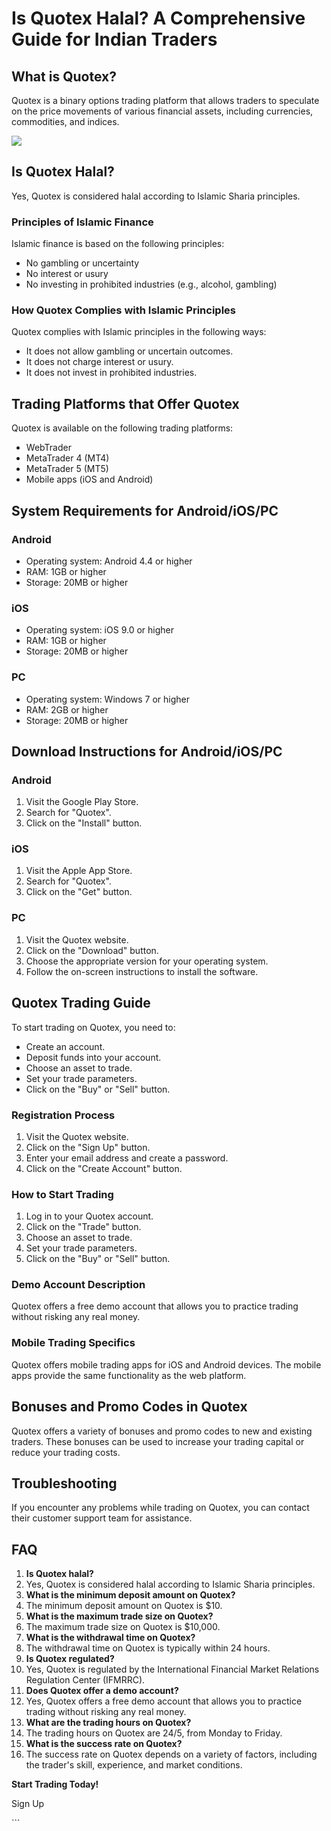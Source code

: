 # Is Quotex Halal? A Comprehensive Guide for Indian Traders

## What is Quotex?

Quotex is a binary options trading platform that allows traders to
speculate on the price movements of various financial assets, including
currencies, commodities, and indices.

[![](https://static.quotex.io/files/4_en/300_250.jpg)](https://traff.sbs/brokerqxlid)

## Is Quotex Halal?

Yes, Quotex is considered halal according to Islamic Sharia principles.

### Principles of Islamic Finance

Islamic finance is based on the following principles:

-   No gambling or uncertainty
-   No interest or usury
-   No investing in prohibited industries (e.g., alcohol, gambling)

### How Quotex Complies with Islamic Principles

Quotex complies with Islamic principles in the following ways:

-   It does not allow gambling or uncertain outcomes.
-   It does not charge interest or usury.
-   It does not invest in prohibited industries.

## Trading Platforms that Offer Quotex

Quotex is available on the following trading platforms:

-   WebTrader
-   MetaTrader 4 (MT4)
-   MetaTrader 5 (MT5)
-   Mobile apps (iOS and Android)

## System Requirements for Android/iOS/PC

### Android

-   Operating system: Android 4.4 or higher
-   RAM: 1GB or higher
-   Storage: 20MB or higher

### iOS

-   Operating system: iOS 9.0 or higher
-   RAM: 1GB or higher
-   Storage: 20MB or higher

### PC

-   Operating system: Windows 7 or higher
-   RAM: 2GB or higher
-   Storage: 20MB or higher

## Download Instructions for Android/iOS/PC

### Android

1.  Visit the Google Play Store.
2.  Search for "Quotex".
3.  Click on the "Install" button.

### iOS

1.  Visit the Apple App Store.
2.  Search for "Quotex".
3.  Click on the "Get" button.

### PC

1.  Visit the Quotex website.
2.  Click on the "Download" button.
3.  Choose the appropriate version for your operating system.
4.  Follow the on-screen instructions to install the software.

## Quotex Trading Guide

To start trading on Quotex, you need to:

-   Create an account.
-   Deposit funds into your account.
-   Choose an asset to trade.
-   Set your trade parameters.
-   Click on the "Buy" or "Sell" button.

### Registration Process

1.  Visit the Quotex website.
2.  Click on the "Sign Up" button.
3.  Enter your email address and create a password.
4.  Click on the "Create Account" button.

### How to Start Trading

1.  Log in to your Quotex account.
2.  Click on the "Trade" button.
3.  Choose an asset to trade.
4.  Set your trade parameters.
5.  Click on the "Buy" or "Sell" button.

### Demo Account Description

Quotex offers a free demo account that allows you to practice trading
without risking any real money.

### Mobile Trading Specifics

Quotex offers mobile trading apps for iOS and Android devices. The
mobile apps provide the same functionality as the web platform.

## Bonuses and Promo Codes in Quotex

Quotex offers a variety of bonuses and promo codes to new and existing
traders. These bonuses can be used to increase your trading capital or
reduce your trading costs.

## Troubleshooting

If you encounter any problems while trading on Quotex, you can contact
their customer support team for assistance.

## FAQ

1.  **Is Quotex halal?**
2.  Yes, Quotex is considered halal according to Islamic Sharia
    principles.
3.  **What is the minimum deposit amount on Quotex?**
4.  The minimum deposit amount on Quotex is \$10.
5.  **What is the maximum trade size on Quotex?**
6.  The maximum trade size on Quotex is \$10,000.
7.  **What is the withdrawal time on Quotex?**
8.  The withdrawal time on Quotex is typically within 24 hours.
9.  **Is Quotex regulated?**
10. Yes, Quotex is regulated by the International Financial Market
    Relations Regulation Center (IFMRRC).
11. **Does Quotex offer a demo account?**
12. Yes, Quotex offers a free demo account that allows you to practice
    trading without risking any real money.
13. **What are the trading hours on Quotex?**
14. The trading hours on Quotex are 24/5, from Monday to Friday.
15. **What is the success rate on Quotex?**
16. The success rate on Quotex depends on a variety of factors,
    including the trader\'s skill, experience, and market conditions.

**Start Trading Today!**

Sign Up

\`\`\`


